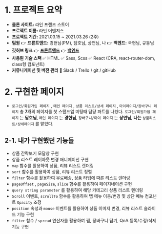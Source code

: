 # 1. 프로젝트 요약
- **클론 사이트:** 라인 프렌즈 스토어
- **프로젝트 이름:** 라인 어벤져스
- **프로젝트 기간:** 2021.03.15 ~ 2021.03.26 (2주)
- **팀원**
👉 **프론트엔드:** 경현님(PM), 담호님, 상연님, 나
👉 **백엔드:** 국현님, 규동님
- **깃허브 링크**
👉 **[프론트엔드](https://github.com/wecode-bootcamp-korea/18-1st-LINEAVENGERS-frontend)**
👉 **[백엔드](https://github.com/wecode-bootcamp-korea/18-1st-LINEAVENGERS-backend)**
- **사용된 기술 스택**
✅ HTML
✅ Sass, Scss
✅ React (CRA, react-router-dom, class형 컴포넌트)
- **커뮤니케이션 및 버전 관리**
📌 Slack / Trello / git / gitHub

# 2. 구현한 페이지
- `로그인/회원가입 페이지` , `메인 페이지` , `상품 리스트/상세 페이지` , `마이페이지/장바구니 페이지` 총 **7개**의 페이지를 첫 스탠드업 미팅때 담당 파트를 나눴다. `로그인/회원가입 페이지` 는 **담호님**, `메인 페이지` 는 **경현님**, `장바구니/마이 페이지` 는 **상연님**,  **나는** `상품리스트/상세페이지` 를 맡았다.

## 2-1. 내가 구현했던 기능들
- 상품 간략보기 모달창 구현
- 상품 리스트 레이아웃 변경 애니메이션 구현
- `map` 함수를 활용하여 상품, 리뷰 리스트 렌더링
- `sort` 함수를 활용하여 상품, 리뷰 리스트 정렬
- `filter` 함수를 활용하여 무료배송, 상품 타입에 따른 리스트 렌더링
- `pageOffset` , `pageSize`, `slice` 함수를 활용하여 페이지네이션 구현
- `query string parameter` 를 활용하여 해당 카테고리 상품 리스트 렌더링
- `Scroll` 이벤트, `scrollTo` 함수를 활용하여 탭 메뉴 이동/변경 및 상단 메뉴 컴포넌트 `Opacity` 조정
- `position` 속성과 `mouse` 이벤트를 활용하여 상품 이미지 변경, 리뷰 리스트 슬라이드 기능 구현
- `filter` 함수 / `spread` 연산자를 활용하여 찜, 장바구니 담기, QnA 등록/수정/삭제 기능 구현
